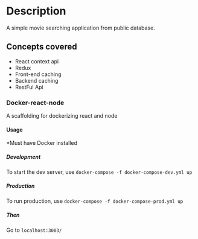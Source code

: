# Description
A simple movie searching application from public database.

## Concepts covered
- React context api
- Redux
- Front-end caching
- Backend caching
- RestFul Api

### Docker-react-node
A scaffolding for dockerizing react and node

#### Usage
*Must have Docker installed

##### Development
To start the dev server, use `docker-compose -f docker-compose-dev.yml up`

##### Production
To run production, use `docker-compose -f docker-compose-prod.yml up`

##### Then
Go to `localhost:3003/`

